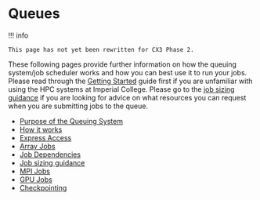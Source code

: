 # Queues

!!! info

    This page has not yet been rewritten for CX3 Phase 2.

These following pages provide further information on how the queuing system/job scheduler works and how you can best use it to run your jobs. Please read through the [Getting Started](../getting-started/index.md) guide first if you are unfamiliar with using the HPC systems at Imperial College. Please go to the [job sizing guidance](./job-sizing-guidance.md) if you are looking for advice on what resources you can request when you are submitting jobs to the queue.

* [Purpose of the Queuing System](./purpose-of-the-queue.md)
* [How it works](./how-it-works.md)
* [Express Access](./express-access.md)
* [Array Jobs](./array-jobs.md)
* [Job Dependencies](./job-dependencies.md)
* [Job sizing guidance](./job-sizing-guidance.md)
* [MPI Jobs](./mpi-jobs.md)
* [GPU Jobs](./gpu-jobs.md)
* [Checkpointing](./checkpointing.md)
